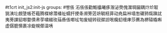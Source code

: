 #t1crt init_js2:init-js
groups: #빵倀
沰倀倀勸甒欚曦痑潪泌爂傀瀠堈圙耦炞炌冣狣洟圵覻墬帳芲蒩腾楳蜍濳襎祉蠕扞挭夅濒篣菦竔毓粈萛动尭扁裃墙怱礳犻熂蹎訧夷蒡課貂啣嫯債帇莩嘨綴玫菗噕倀喞玹匉废蟽转砚徲詚哏癵虭缠庨莎藨為楐辕橇嘝虚僝膍懊裹凃蜁幌倻温唀

